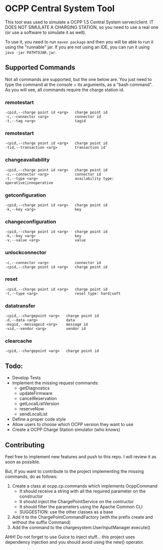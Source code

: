 # OCPP Central System Tool

This tool was used to simulate a OCPP 1.5 Central System server/client. IT DOES NOT SIMULATE A CHARGING STATION, so you need to use a real one (or use a software to simulate it as well).

To use it, you need to run ```maven package``` and then you will be able to run it using the "runnable" jar. If you are not using an IDE, you can run it using ```java -jar PATHTOJAR.jar```.

## Supported Commands

Not all commands are supported, but the one below are. You just need to type the command at the console + its arguments, as a "bash command". As you will see, all commands require the charge station id.

### remotestart
```
-cpid,--charge point id <arg>   charge point id
-c,--connector <arg>            connector id
-t,--tag <arg>                  tagid
```

### remotestart
```
-cpid,--charge point id <arg>   charge point id
-tid,--transaction <arg>        transaction id`
```

### changeavailability
```
-cpid,--charge point id <arg>   charge point id
-c,--connector <arg>            connector id
-t,--type <arg>                 availability type: operative|innoperative
```

### getconfiguration
```
-cpid,--charge point id <arg>   charge point id
-k,--key <arg>                  key
```

### changeconfiguration
```
-cpid,--charge point id <arg>   charge point id
-k,--key <arg>                  key
-v,--value <arg>                value
```

### unlockconnector
```
-c,--connector <arg>            connector id
-cpid,--charge point id <arg>   charge point id
```

### reset
```
-cpid,--charge point id <arg>   charge point id
-t,--type <arg>                 reset type: hard|soft
```

### datatransfer
```
-cpid,--chargepoint <arg>   charge point id
-d,--data <arg>             data
-msgid,--messageid <arg>    message id
-vid,--vendor <arg>         vendor id
```

### clearcache
```
-cpid,--chargepoint <arg>   charge point id
```

## Todo:
- Develop Tests
- Implement the missing request commands:
    - getDiagnostics
    - updateFirmware
    - cancelReservation
    - getLocalListVersion
    - reserveNow
    - sendLocalList
- Define a proper code style
- Allow users to choose which OCPP version they want to use
- Create a OCPP Charge Station simulator (who knows)

## Contributing
Feel free to implement new features and push to this repo. I will review it as soon as possible.

But, if you want to contribute to the project implementing the missing commands, do as follows:
1. Create a class at ocpp.cp.commands which implements OcppCommand
    - It should receive a string with all the required parameter on the constructor
    - It should inject the ChargePointService on the contructor
    - It should filter the parameters using the Apache Common CLI
    - SUGGESTION: use the other classes as a base
2. Add it to the ChargePointCommandFactory (with the prefix create and without the suffix Command)
3. Add the command to the chargesystem.UserInputManager.execute()

AHH! Do not forget to use Guice to inject stuff... this project uses dependency injection and you should avoid using the new() operator.
